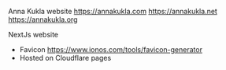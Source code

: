 Anna Kukla website
https://annakukla.com
https://annakukla.net
https://annakukla.org

NextJs website


* Favicon https://www.ionos.com/tools/favicon-generator
* Hosted on Cloudflare pages